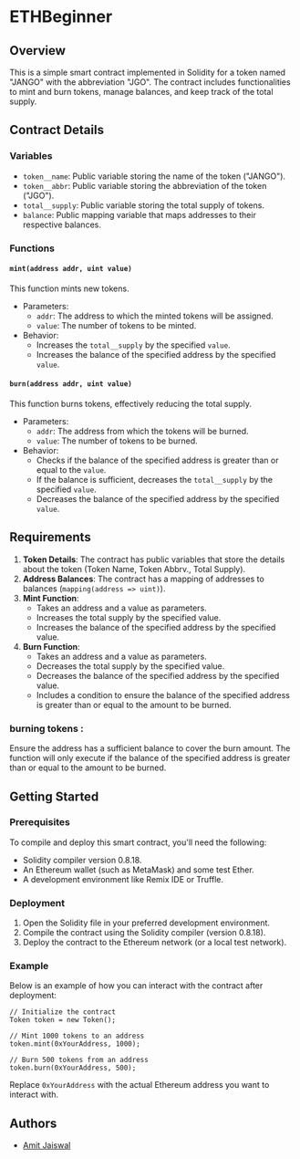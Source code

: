 # ETHBeginner

## Overview

This is a simple smart contract implemented in Solidity for a token named "JANGO" with the abbreviation "JGO". The contract includes functionalities to mint and burn tokens, manage balances, and keep track of the total supply. 

## Contract Details

### Variables

- `token__name`: Public variable storing the name of the token ("JANGO").
- `token__abbr`: Public variable storing the abbreviation of the token ("JGO").
- `total__supply`: Public variable storing the total supply of tokens.
- `balance`: Public mapping variable that maps addresses to their respective balances.

### Functions

#### `mint(address addr, uint value)`

This function mints new tokens.
- Parameters:
  - `addr`: The address to which the minted tokens will be assigned.
  - `value`: The number of tokens to be minted.
- Behavior:
  - Increases the `total__supply` by the specified `value`.
  - Increases the balance of the specified address by the specified `value`.

#### `burn(address addr, uint value)`

This function burns tokens, effectively reducing the total supply.
- Parameters:
  - `addr`: The address from which the tokens will be burned.
  - `value`: The number of tokens to be burned.
- Behavior:
  - Checks if the balance of the specified address is greater than or equal to the `value`.
  - If the balance is sufficient, decreases the `total__supply` by the specified `value`.
  - Decreases the balance of the specified address by the specified `value`.

## Requirements

1. **Token Details**: The contract has public variables that store the details about the token (Token Name, Token Abbrv., Total Supply).
2. **Address Balances**: The contract has a mapping of addresses to balances (`mapping(address => uint)`).
3. **Mint Function**: 
   - Takes an address and a value as parameters.
   - Increases the total supply by the specified value.
   - Increases the balance of the specified address by the specified value.
4. **Burn Function**:
   - Takes an address and a value as parameters.
   - Decreases the total supply by the specified value.
   - Decreases the balance of the specified address by the specified value.
   - Includes a condition to ensure the balance of the specified address is greater than or equal to the amount to be burned.

### burning tokens :
Ensure the address has a sufficient balance to cover the burn amount. The function will only execute if the balance of the specified address is greater than or equal to the amount to be burned.

## Getting Started

### Prerequisites

To compile and deploy this smart contract, you'll need the following:

- Solidity compiler version 0.8.18.
- An Ethereum wallet (such as MetaMask) and some test Ether.
- A development environment like Remix IDE or Truffle.

### Deployment

1. Open the Solidity file in your preferred development environment.
2. Compile the contract using the Solidity compiler (version 0.8.18).
3. Deploy the contract to the Ethereum network (or a local test network).

### Example

Below is an example of how you can interact with the contract after deployment:

```solidity
// Initialize the contract
Token token = new Token();

// Mint 1000 tokens to an address
token.mint(0xYourAddress, 1000);

// Burn 500 tokens from an address
token.burn(0xYourAddress, 500);
```

Replace `0xYourAddress` with the actual Ethereum address you want to interact with.

## Authors

- [Amit Jaiswal](https://github.com/jaiswal12amit)
